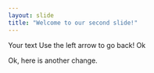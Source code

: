 ```yaml
---
layout: slide
title: "Welcome to our second slide!"
---
```

Your text
Use the left arrow to go back! Ok

Ok, here is another change.
